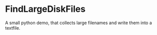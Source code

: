 # FindLargeDiskFiles
A small python demo, that collects large filenames and write them into a textfile.
